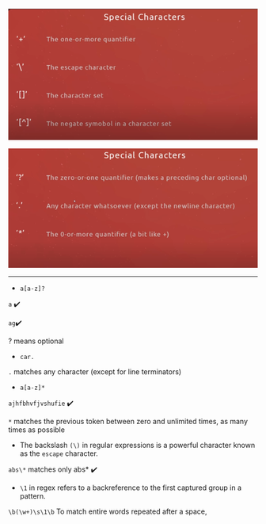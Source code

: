 ![alt text](/imgs/image1.png)

![alt text](/imgs/image2.png)

---

- `a[a-z]?`

`a` ✔️

`ag`✔️

? means optional

- `car.`

`.` matches any character (except for line terminators)

- `a[a-z]*`

`ajhfbhvfjvshufie` ✔️

`*` matches the previous token between zero and unlimited times, as many times as possible

- The backslash `(\)` in regular expressions is a powerful character known as the `escape` character.

`abs\*` matches only abs\* ✔️

- `\1` in regex refers to a backreference to the first captured group in a pattern.

`\b(\w+)\s\1\b` To match entire words repeated after a space,
